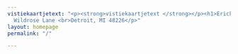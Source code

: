 ```yaml
---
vistiekaartjetext: "<p><strong>vistiekaartjetext </strong></p><h1>Erick Ferreira Almeida</h1><p>2160
  Wildrose Lane <br>Detroit, MI 48226</p>"
layout: homepage
permalink: "/"

---
```

